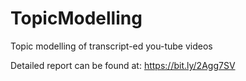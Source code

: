 # TopicModelling
Topic modelling of transcript-ed you-tube videos

Detailed report can be found at: https://bit.ly/2Agg7SV
